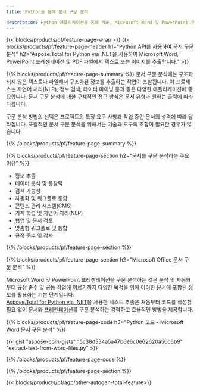 ```yaml
---
title: Python을 통해 문서 구문 분석 

description: Python 애플리케이션을 통해 PDF, Microsoft Word 및 PowerPoint 프레젠테이션을 구문 분석하세요. 텍스트나 이미지를 쉽게 추출하세요.
---
```


{{< blocks/products/pf/feature-page-wrap >}}
{{< blocks/products/pf/feature-page-header h1="Python API를 사용하여 문서 구문 분석" h2="Aspose.Total for Python via .NET을 사용하여 Microsoft Word, PowerPoint 프레젠테이션 및 PDF 파일에서 텍스트 또는 이미지를 추출합니다." >}}

{{% blocks/products/pf/feature-page-summary %}}
문서 구문 분석에는 구조화되지 않은 텍스트나 파일에서 구조화된 정보를 추출하는 작업이 포함됩니다. 이 프로세스는 자연어 처리(NLP), 정보 검색, 데이터 마이닝 등과 같은 다양한 애플리케이션에 중요합니다. 문서 구문 분석에 대한 구체적인 접근 방식은 문서 유형과 원하는 출력에 따라 다릅니다. <br />

구문 분석 방법의 선택은 프로젝트의 특정 요구 사항과 작업 중인 문서의 성격에 따라 달라집니다. 포괄적인 문서 구문 분석을 위해서는 기술과 도구의 조합이 필요한 경우가 많습니다.

{{% /blocks/products/pf/feature-page-summary  %}}

{{% blocks/products/pf/feature-page-section  h2="문서를 구문 분석하는 주요 이유" %}}

- 정보 추출
- 데이터 분석 및 통찰력
- 검색 가능성
- 자동화 및 워크플로 통합
- 콘텐츠 관리 시스템(CMS)
- 기계 학습 및 자연어 처리(NLP)
- 협업 및 문서 검토
- 맞춤형 워크플로 및 통합
- 규정 준수 및 감사

{{% /blocks/products/pf/feature-page-section %}}

{{% blocks/products/pf/feature-page-section  h2="Microsoft Office 문서 구문 분석" %}}

Microsoft Word 및 PowerPoint 프레젠테이션을 구문 분석하는 것은 분석 및 자동화부터 규정 준수 및 공동 작업에 이르기까지 다양한 목적을 위해 이러한 문서에 포함된 정보를 활용하는 기본 단계입니다.<br />
[Aspose.Total for Python via .NET](https://products.aspose.com/total/python-net/)을 사용한 텍스트 추출은 처음부터 코드를 작성할 필요 없이 문서와 [프레젠테이션](https://products.aspose.com/total/ko/python-net/parse/powerpoint/)를 구문 분석하는 강력하고 효율적인 방법을 제공합니다.<br />

{{% blocks/products/pf/feature-page-code h3="Python 코드 - Microsoft Word 문서 구문 분석" %}}

{{< gist "aspose-com-gists" "5c38d534a5a47b6e6c0e62620a50c6b9" "extract-text-from-word-files.py" >}}

{{% /blocks/products/pf/feature-page-code  %}}

{{% /blocks/products/pf/feature-page-section %}}

{{< blocks/products/pf/agp/other-autogen-total-feature>}}